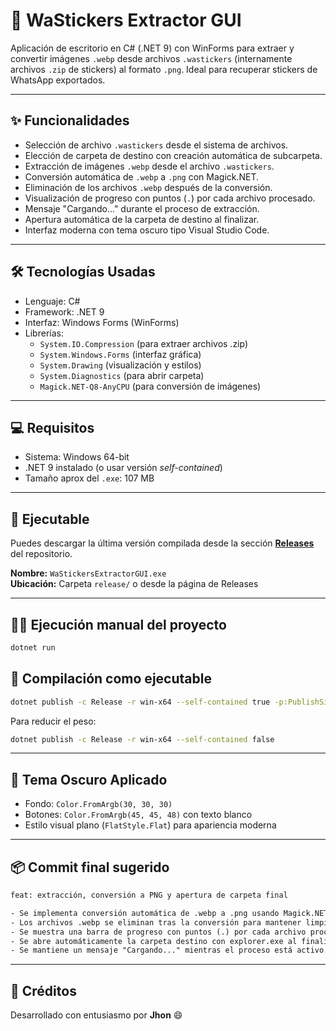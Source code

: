 
# 🧩 WaStickers Extractor GUI

Aplicación de escritorio en C# (.NET 9) con WinForms para extraer y convertir imágenes `.webp` desde archivos `.wastickers` (internamente archivos `.zip` de stickers) al formato `.png`. Ideal para recuperar stickers de WhatsApp exportados.

---

## ✨ Funcionalidades

- Selección de archivo `.wastickers` desde el sistema de archivos.
- Elección de carpeta de destino con creación automática de subcarpeta.
- Extracción de imágenes `.webp` desde el archivo `.wastickers`.
- Conversión automática de `.webp` a `.png` con Magick.NET.
- Eliminación de los archivos `.webp` después de la conversión.
- Visualización de progreso con puntos (`.`) por cada archivo procesado.
- Mensaje "Cargando..." durante el proceso de extracción.
- Apertura automática de la carpeta de destino al finalizar.
- Interfaz moderna con tema oscuro tipo Visual Studio Code.

---

## 🛠️ Tecnologías Usadas

- Lenguaje: C#
- Framework: .NET 9
- Interfaz: Windows Forms (WinForms)
- Librerías:
  - `System.IO.Compression` (para extraer archivos .zip)
  - `System.Windows.Forms` (interfaz gráfica)
  - `System.Drawing` (visualización y estilos)
  - `System.Diagnostics` (para abrir carpeta)
  - `Magick.NET-Q8-AnyCPU` (para conversión de imágenes)

---

## 💻 Requisitos

- Sistema: Windows 64-bit
- .NET 9 instalado (o usar versión *self-contained*)
- Tamaño aprox del `.exe`: 107 MB

---

## 🚀 Ejecutable

Puedes descargar la última versión compilada desde la sección **[Releases](../../releases)** del repositorio.

**Nombre:** `WaStickersExtractorGUI.exe`  
**Ubicación:** Carpeta `release/` o desde la página de Releases

---

## 🧑‍💻 Ejecución manual del proyecto

```bash
dotnet run
```

## 🧪 Compilación como ejecutable

```bash
dotnet publish -c Release -r win-x64 --self-contained true -p:PublishSingleFile=true
```

Para reducir el peso:
```bash
dotnet publish -c Release -r win-x64 --self-contained false
```

---

## 🎨 Tema Oscuro Aplicado

- Fondo: `Color.FromArgb(30, 30, 30)`
- Botones: `Color.FromArgb(45, 45, 48)` con texto blanco
- Estilo visual plano (`FlatStyle.Flat`) para apariencia moderna

---

## 📦 Commit final sugerido

```txt
feat: extracción, conversión a PNG y apertura de carpeta final

- Se implementa conversión automática de .webp a .png usando Magick.NET.
- Los archivos .webp se eliminan tras la conversión para mantener limpia la carpeta.
- Se muestra una barra de progreso con puntos (.) por cada archivo procesado.
- Se abre automáticamente la carpeta destino con explorer.exe al finalizar.
- Se mantiene un mensaje "Cargando..." mientras el proceso está activo.
```

---

## 🧾 Créditos

Desarrollado con entusiasmo por **Jhon** 😄

